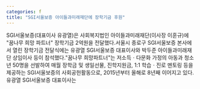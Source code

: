 ```yaml
---
categories: f
title: "SGI서울보증 아이들과미래재단에 장학기금 후원"
---
```

SGI서울보증(대표이사 유광열)은 사회복지법인 아이들과미래재단(이사장 이훈규)에 "꿈나무 희망 파트너" 장학기금 2억원을 전달했다.서울시 종로구 SGI서울보증 본사에서 열린 장학기금 전달식에는 유광열 SGI서울보증 대표이사와 박두준 아이들과미래재단 상임이사 등이 참석했다."꿈나무 희망파트너"는 저소득ㆍ다문화 가정의 아동과 청소년 50명을 선발하여 매월 장학금 및 생일선물, 진학지원금, 1:1 학습ㆍ진로 멘토링 등을 제공하는 SGI서울보증의 사회공헌활동으로, 2015년부터 올해로 8년째 이어지고 있다.유광열 SGI서울보증 대표이사는